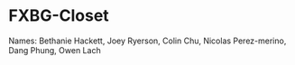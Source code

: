 # FXBG-Closet

Names:
Bethanie Hackett,
Joey Ryerson,
Colin Chu,
Nicolas Perez-merino,
Dang Phung,
Owen Lach
